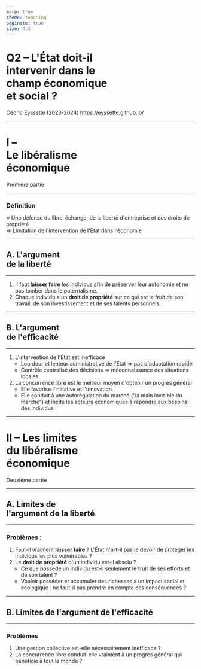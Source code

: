 ```yaml
---
marp: true
theme: teaching
paginate: true
size: 4:3
---
```


<!-- _class: titre -->

# Q2 – L'État doit-il <br>intervenir dans le<br> champ économique <br>et social ?  <!-- fit -->

Cédric Eyssette (2023-2024)
https://eyssette.github.io/


---
<!-- _class: partie -->
# I – <br>Le libéralisme <br>économique <!-- fit -->
Première partie



---
<!-- _class: definition -->
### Définition
= Une défense du libre-échange, de la liberté d'entreprise et des droits de propriété<br>&rArr; Limitation de l'intervention de l'État dans l'économie


---
<!-- _class: souspartie -->
## A. L'argument <br>de la liberté


---
<!-- _class:  -->

1) Il faut **laisser faire** les individus afin de préserver leur autonomie et ne pas tomber dans le paternalisme.
2) Chaque individu a un **droit de propriété** sur ce qui est le fruit de son travail, de son investissement et de ses talents personnels.


---
<!-- _class: souspartie -->
## B. L'argument <br>de l'efficacité


---
<!-- _class: fppp -->
<style scoped>
ol ul {margin-left:-1.2em}
</style>
1) L'intervention de l'État est inefficace
	* Lourdeur et lenteur administrative de l'État &rArr; pas d'adaptation rapide
	* Contrôle centralisé des décisions &rArr; méconnaissance des situations locales
2) La concurrence libre est le meilleur moyen d'obtenir un progrès général
	* Elle favorise l'initiative et l'innovation
	* Elle conduit à une autorégulation du marché (“la main invisible du marché”) et incite les acteurs économiques à répondre aux besoins des individus

<!--
1/
Vouloir contrôler d'en haut les échanges économiques est voué à l'échec : il faut laisser faire les acteurs économiques sur le terrain.
=> critique de la bureaucratie, critique des réglementations
=> déréglementation

2/
La supériorité de la responsabilité individuelle et de l'autorégulation par le marché
-->


---
<!-- _class: partie -->
# II – Les limites <br>du libéralisme <br>économique<br> <!-- fit -->
Deuxième partie

---
<!-- _class: souspartie -->
## A. Limites de <br>l'argument de la liberté <!-- fit -->

---
<!-- _class: fppp -->
<style scoped>
h3 {margin-bottom:0}
ol ul {margin-left:-1.5em}
</style>

### Problèmes :
1) Faut-il vraiment **laisser faire** ? L'État n'a-t-il pas le devoir de protéger les individus les plus vulnérables ?
2) Le **droit de propriété** d'un individu est-il absolu ?
	* Ce que possède un individu est-il seulement le fruit de ses efforts et de son talent ?
	* Vouloir posséder et accumuler des richesses a un impact social et écologique : ne faut-il pas prendre en compte ces conséquences ?

<!-- 
1) 
Laisser faire -> abandonner, délaisser

Cf. aussi : théories féministes de l'autonomie ; le care au fondement de l'autonomie

2) 
On pourrait aussi interroger la poursuite de l'accumulation des richesses d'un point de vue moral, éthique
(cf. les critiques antiques de la richesse)
vertu / vice moral
-->


---
<!-- _class: souspartie -->
## B. Limites de l'argument de l'efficacité


---
<!-- _class:  -->
<style scoped>
h3 {margin-bottom:0}
ol ul {margin-left:-0.6em}
</style>

### Problèmes

1) Une gestion collective est-elle nécessairement inefficace ?
2) La concurrence libre conduit-elle vraiment à un progrès général qui bénéficie à tout le monde ?